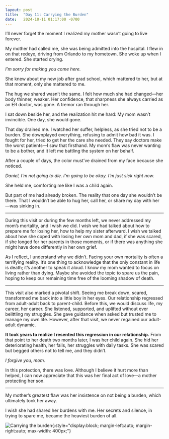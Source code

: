 ```yaml
---
layout: post
title:  "Day 11: Carrying the Burden"
date:   2024-10-11 01:17:00 -0700
---
```


I’ll never forget the moment I realized my mother wasn’t going to live forever.

My mother had called me, she was being admitted into the hospital. I flew in on that redeye, driving from Orlando to my hometown. She woke up when I entered. She started crying.

*I’m sorry for making you come here.*

She knew about my new job after grad school, which mattered to her, but at that moment, only she mattered to me.

The hug we shared wasn’t the same. I felt how much she had changed&mdash;her body thinner, weaker. Her confidence, that sharpness she always carried as an ER doctor, was gone. A tremor ran through her.

I sat down beside her, and the realization hit me hard: My mom wasn’t invincible. One day, she would gone.

That day drained me. I watched her suffer, helpless, as she tried not to be a burden. She downplayed everything, refusing to admit how bad it was. I fought for her, tried to get her the care she needed. They say doctors make the worst patients&mdash;I saw that firsthand. My mom’s flaw was never wanting to be a bother, and it left me battling the system on her behalf.

After a couple of days, the color must’ve drained from my face because she noticed.

*Daniel, I’m not going to die. I’m going to be okay. I’m just sick right now.*

She held me, comforting me like I was a child again.

But part of me had already broken. The reality that one day she wouldn’t be there. That I wouldn’t be able to hug her, call her, or share my day with her&mdash;was sinking in.

---

During this visit or during the few months left, we never addressed my mom’s mortality, and I wish we did. I wish we had talked about how to prepare me for losing her, how to help my sister afterward. I wish we talked about how she coped with losing her own mom and dad, if she was scared, if she longed for her parents in those moments, or if there was anything she might have done differently in her own grief.

As I reflect, I understand why we didn’t. Facing your own mortality is often a terrifying reality. It’s one thing to acknowledge that the only constant in life is death; it’s another to speak it aloud. I know my mom wanted to focus on living rather than dying. Maybe she avoided the topic to spare us the pain, hoping to keep our remaining time free of the looming shadow of death.

---

This visit also marked a pivotal shift. Seeing me break down, scared, transformed me back into a little boy in her eyes. Our relationship regressed from adult-adult back to parent-child. Before this, we would discuss life, my career, her career. She listened, supported, and uplifted without ever belittling my struggles. She gave guidance when asked but trusted me to manage my own life. However, after that visit, we never regained our adult-adult dynamic.

**It took years to realize I resented this regression in our relationship.** From that point to her death two months later, I was her child again. She hid her deteriorating health, her falls, her struggles with daily tasks. She was scared but begged others not to tell me, and they didn’t.

*I forgive you, mom.*

In this protection, there was love. Although I believe it hurt more than helped, I can now appreciate that this was her final act of love&mdash;a mother protecting her son.

---

My mother’s greatest flaw was her insistence on not being a burden, which ultimately took her away.

I wish she had shared her burdens with me. Her secrets and silence, in trying to spare me, became the heaviest burden of all.

![Carrying the burden](../../../assets/img/post-11.jpeg){:style="display:block; margin-left:auto; margin-right:auto; max-width: 400px;"}
